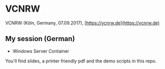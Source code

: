 # VCNRW
VCNRW (Köln, Germany, 07.09.2017), [https://vcnrw.de](https://vcnrw.de)

## My session (German)
- Windows Server Container  

You'll find slides, a printer friendly pdf and the demo scripts in this repo.